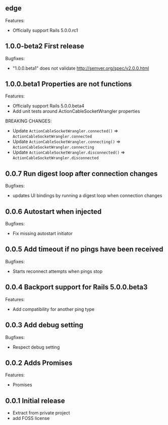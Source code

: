 ## edge

Features:
  - Officially support Rails 5.0.0.rc1

## 1.0.0-beta2  First release

Bugfixes:
  - "1.0.0.beta1" does not validate http://semver.org/spec/v2.0.0.html

## 1.0.0.beta1  Properties are not functions

Features:
  - Officially support Rails 5.0.0.beta4
  - Add unit tests around ActionCableSocketWrangler properties

BREAKING CHANGES:
  - Update `ActionCableSocketWrangler.connected()` => `ActionCableSocketWrangler.connected`
  - Update `ActionCableSocketWrangler.connecting()` => `ActionCableSocketWrangler.connecting`
  - Update `ActionCableSocketWrangler.disconnected()` => `ActionCableSocketWrangler.disconnected`

## 0.0.7  Run digest loop after connection changes

Bugfixes:
  - updates UI bindings by running a digest loop when connection changes

## 0.0.6  Autostart when injected

Bugfixes:
  - Fix missing autostart initiator

## 0.0.5  Add timeout if no pings have been received

Bugfixes:
  - Starts reconnect attempts when pings stop

## 0.0.4  Backport support for Rails 5.0.0.beta3

Features:
  - Add compatibility for another ping type

## 0.0.3  Add debug setting

Bugfixes:
  - Respect debug setting

## 0.0.2  Adds Promises

Features:
  - Promises

## 0.0.1  Initial release

  - Extract from private project
  - add FOSS license
